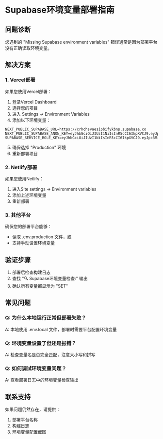 # Supabase环境变量部署指南

## 问题诊断
您遇到的 "Missing Supabase environment variables" 错误通常是因为部署平台没有正确读取环境变量。

## 解决方案

### 1. Vercel部署
如果您使用Vercel部署：

1. 登录Vercel Dashboard
2. 选择您的项目
3. 进入 Settings -> Environment Variables
4. 添加以下环境变量：

```
NEXT_PUBLIC_SUPABASE_URL=https://crhchsvaesipbifykbnp.supabase.co
NEXT_PUBLIC_SUPABASE_ANON_KEY=eyJhbGciOiJIUzI1NiIsInR5cCI6IkpXVCJ9.eyJpc3MiOiJzdXBhYmFzZSIsInJlZiI6ImNyaGNoc3ZhZXNpcGJpZnlrYm5wIiwicm9sZSI6ImFub24iLCJpYXQiOjE3NDk2MjkxMjQsImV4cCI6MjA2NTIwNTEyNH0.Vi9DQkdTD9ZgjNfqYUN6Ngar1fPIIiycDsMDaGgaz0o
SUPABASE_SERVICE_ROLE_KEY=eyJhbGciOiJIUzI1NiIsInR5cCI6IkpXVCJ9.eyJpc3MiOiJzdXBhYmFzZSIsInJlZiI6ImNyaGNoc3ZhZXNpcGJpZnlrYm5wIiwicm9sZSI6InNlcnZpY2Vfcm9sZSIsImlhdCI6MTc0OTYyOTEyNCwiZXhwIjoyMDY1MjA1MTI0fQ.MzmkGXEe8vIrGaW9S0SqfbrUq3kmtu4Q9Piv2rlYK0I
```

5. 确保选择 "Production" 环境
6. 重新部署项目

### 2. Netlify部署
如果您使用Netlify：

1. 进入Site settings -> Environment variables
2. 添加上述环境变量
3. 重新部署

### 3. 其他平台
确保您的部署平台能够：
- 读取 .env.production 文件，或
- 支持手动设置环境变量

## 验证步骤

1. 部署后检查构建日志
2. 查找 "🔍 Supabase环境变量检查:" 输出
3. 确认所有变量都显示为 "SET"

## 常见问题

### Q: 为什么本地运行正常但部署失败？
A: 本地使用 .env.local 文件，部署时需要平台配置环境变量

### Q: 环境变量设置了但还是报错？
A: 检查变量名是否完全匹配，注意大小写和拼写

### Q: 如何调试环境变量问题？
A: 查看部署日志中的环境变量检查输出

## 联系支持
如果问题仍然存在，请提供：
1. 部署平台名称
2. 构建日志
3. 环境变量配置截图
